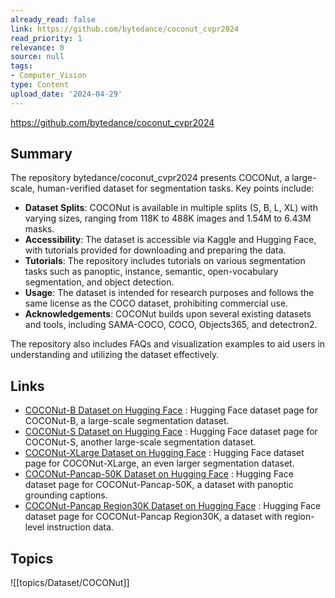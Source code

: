```yaml
---
already_read: false
link: https://github.com/bytedance/coconut_cvpr2024
read_priority: 1
relevance: 0
source: null
tags:
- Computer_Vision
type: Content
upload_date: '2024-04-29'
---
```


https://github.com/bytedance/coconut_cvpr2024
## Summary

The repository bytedance/coconut_cvpr2024 presents COCONut, a large-scale, human-verified dataset for segmentation tasks. Key points include:

- **Dataset Splits**: COCONut is available in multiple splits (S, B, L, XL) with varying sizes, ranging from 118K to 488K images and 1.54M to 6.43M masks.
- **Accessibility**: The dataset is accessible via Kaggle and Hugging Face, with tutorials provided for downloading and preparing the data.
- **Tutorials**: The repository includes tutorials on various segmentation tasks such as panoptic, instance, semantic, open-vocabulary segmentation, and object detection.
- **Usage**: The dataset is intended for research purposes and follows the same license as the COCO dataset, prohibiting commercial use.
- **Acknowledgements**: COCONut builds upon several existing datasets and tools, including SAMA-COCO, COCO, Objects365, and detectron2.

The repository also includes FAQs and visualization examples to aid users in understanding and utilizing the dataset effectively.
## Links

- [COCONut-B Dataset on Hugging Face](https://huggingface.co/datasets/xdeng77/coconut_b) : Hugging Face dataset page for COCONut-B, a large-scale segmentation dataset.
- [COCONut-S Dataset on Hugging Face](https://huggingface.co/datasets/xdeng77/coconut_s) : Hugging Face dataset page for COCONut-S, another large-scale segmentation dataset.
- [COCONut-XLarge Dataset on Hugging Face](https://huggingface.co/datasets/xdeng77/coconut_xlarge) : Hugging Face dataset page for COCONut-XLarge, an even larger segmentation dataset.
- [COCONut-Pancap-50K Dataset on Hugging Face](https://huggingface.co/datasets/xdeng77/coconut_pancap_50k/tree/main) : Hugging Face dataset page for COCONut-Pancap-50K, a dataset with panoptic grounding captions.
- [COCONut-Pancap Region30K Dataset on Hugging Face](https://huggingface.co/datasets/xdeng77/coconut_pancap_region_30k/tree/main) : Hugging Face dataset page for COCONut-Pancap Region30K, a dataset with region-level instruction data.

## Topics

![[topics/Dataset/COCONut]]